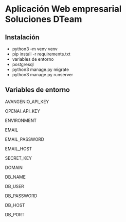 # Aplicación Web empresarial Soluciones DTeam

## Instalación
- python3 -m venv venv
- pip install -r requirements.txt
- variables de entorno
- postgresql
- python3 manage.py migrate
- python3 manage.py runserver

## Variables de entorno
AVANGENIO_API_KEY

OPENAI_API_KEY

ENVIRONMENT

EMAIL

EMAIL_PASSWORD

EMAIL_HOST

SECRET_KEY

DOMAIN

DB_NAME

DB_USER

DB_PASSWORD

DB_HOST

DB_PORT